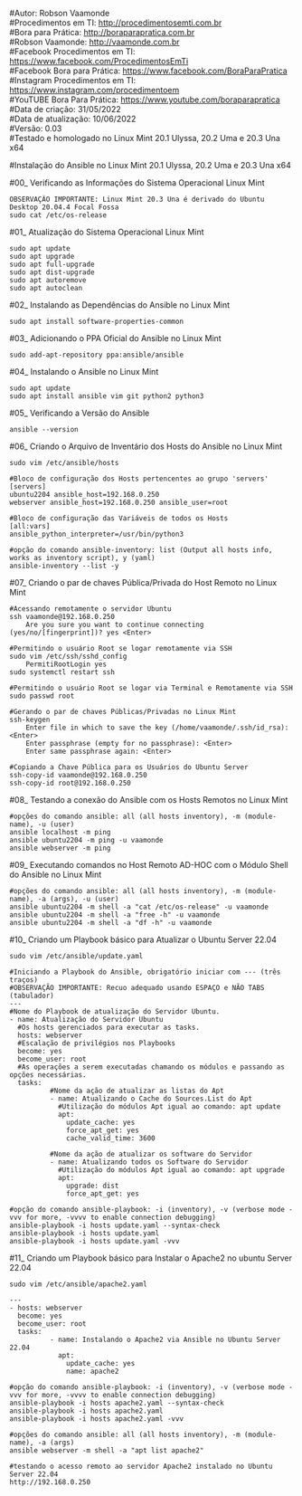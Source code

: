#Autor: Robson Vaamonde<br>
#Procedimentos em TI: http://procedimentosemti.com.br<br>
#Bora para Prática: http://boraparapratica.com.br<br>
#Robson Vaamonde: http://vaamonde.com.br<br>
#Facebook Procedimentos em TI: https://www.facebook.com/ProcedimentosEmTi<br>
#Facebook Bora para Prática: https://www.facebook.com/BoraParaPratica<br>
#Instagram Procedimentos em TI: https://www.instagram.com/procedimentoem<br>
#YouTUBE Bora Para Prática: https://www.youtube.com/boraparapratica<br>
#Data de criação: 31/05/2022<br>
#Data de atualização: 10/06/2022<br>
#Versão: 0.03<br>
#Testado e homologado no Linux Mint 20.1 Ulyssa, 20.2 Uma e 20.3 Una x64

#Instalação do Ansible no Linux Mint 20.1 Ulyssa, 20.2 Uma e 20.3 Una x64

#00_ Verificando as Informações do Sistema Operacional Linux Mint<br>

	OBSERVAÇÃO IMPORTANTE: Linux Mint 20.3 Una é derivado do Ubuntu Desktop 20.04.4 Focal Fossa
	sudo cat /etc/os-release

#01_ Atualização do Sistema Operacional Linux Mint<br>

	sudo apt update
	sudo apt upgrade
	sudo apt full-upgrade
	sudo apt dist-upgrade
	sudo apt autoremove
	sudo apt autoclean

#02_ Instalando as Dependências do Ansible no Linux Mint<br>

	sudo apt install software-properties-common

#03_ Adicionando o PPA Oficial do Ansible no Linux Mint<br>

	sudo add-apt-repository ppa:ansible/ansible

#04_ Instalando o Ansible no Linux Mint<br>

	sudo apt update
	sudo apt install ansible vim git python2 python3

#05_ Verificando a Versão do Ansible<br>

	ansible --version

#06_ Criando o Arquivo de Inventário dos Hosts do Ansible no Linux Mint<br>

	sudo vim /etc/ansible/hosts

	#Bloco de configuração dos Hosts pertencentes ao grupo 'servers'
	[servers]
	ubuntu2204 ansible_host=192.168.0.250
	webserver ansible_host=192.168.0.250 ansible_user=root

	#Bloco de configuração das Variáveis de todos os Hosts
	[all:vars]
	ansible_python_interpreter=/usr/bin/python3
	
	#opção do comando ansible-inventory: list (Output all hosts info, works as inventory script), y (yaml)
	ansible-inventory --list -y

#07_ Criando o par de chaves Pública/Privada do Host Remoto no Linux Mint<br>

	#Acessando remotamente o servidor Ubuntu
	ssh vaamonde@192.168.0.250
		Are you sure you want to continue connecting (yes/no/[fingerprint])? yes <Enter>
	
	#Permitindo o usuário Root se logar remotamente via SSH
	sudo vim /etc/ssh/sshd_config
		PermitiRootLogin yes
	sudo systemctl restart ssh
	
	#Permitindo o usuário Root se logar via Terminal e Remotamente via SSH
	sudo passwd root

	#Gerando o par de chaves Públicas/Privadas no Linux Mint
	ssh-keygen
		Enter file in which to save the key (/home/vaamonde/.ssh/id_rsa): <Enter>
		Enter passphrase (empty for no passphrase): <Enter>
		Enter same passphrase again: <Enter>
	
	#Copiando a Chave Pública para os Usuários do Ubuntu Server
	ssh-copy-id vaamonde@192.168.0.250
	ssh-copy-id root@192.168.0.250

#08_ Testando a conexão do Ansible com os Hosts Remotos no Linux Mint<br>

	#opções do comando ansible: all (all hosts inventory), -m (module-name), -u (user)
	ansible localhost -m ping
	ansible ubuntu2204 -m ping -u vaamonde
	ansible webserver -m ping

#09_ Executando comandos no Host Remoto AD-HOC com o Módulo Shell do Ansible no Linux Mint<br>

	#opções do comando ansible: all (all hosts inventory), -m (module-name), -a (args), -u (user)
	ansible ubuntu2204 -m shell -a "cat /etc/os-release" -u vaamonde
	ansible ubuntu2204 -m shell -a "free -h" -u vaamonde
	ansible ubuntu2204 -m shell -a "df -h" -u vaamonde

#10_ Criando um Playbook básico para Atualizar o Ubuntu Server 22.04<br>

	sudo vim /etc/ansible/update.yaml

    #Iniciando a Playbook do Ansible, obrigatório iniciar com --- (três traços)
    #OBSERVAÇÃO IMPORTANTE: Recuo adequado usando ESPAÇO e NÃO TABS (tabulador)
    ---
    #Nome do Playbook de atualização do Servidor Ubuntu.
    - name: Atualização do Servidor Ubuntu
      #Os hosts gerenciados para executar as tasks.
      hosts: webserver
      #Escalação de privilégios nos Playbooks
      become: yes
      become_user: root
      #As operações a serem executadas chamando os módulos e passando as opções necessárias.
      tasks:
              #Nome da ação de atualizar as listas do Apt
              - name: Atualizando o Cache do Sources.List do Apt
                #Utilização do módulos Apt igual ao comando: apt update
                apt:
                  update_cache: yes
                  force_apt_get: yes
                  cache_valid_time: 3600

              #Nome da ação de atualizar os software do Servidor
              - name: Atualizando todos os Software do Servidor
                #Utilização do módulos Apt igual ao comando: apt upgrade
                apt:
                  upgrade: dist
                  force_apt_get: yes

	#opção do comando ansible-playbook: -i (inventory), -v (verbose mode -vvv for more, -vvvv to enable connection debugging)
	ansible-playbook -i hosts update.yaml --syntax-check
	ansible-playbook -i hosts update.yaml
	ansible-playbook -i hosts update.yaml -vvv

#11_ Criando um Playbook básico para Instalar o Apache2 no ubuntu Server 22.04<br>

	sudo vim /etc/ansible/apache2.yaml

    ---
    - hosts: webserver
      become: yes
      become_user: root
      tasks:
              - name: Instalando o Apache2 via Ansible no Ubuntu Server 22.04
                apt:
                  update_cache: yes
                  name: apache2

	#opção do comando ansible-playbook: -i (inventory), -v (verbose mode -vvv for more, -vvvv to enable connection debugging)
	ansible-playbook -i hosts apache2.yaml --syntax-check
	ansible-playbook -i hosts apache2.yaml
	ansible-playbook -i hosts apache2.yaml -vvv

	#opções do comando ansible: all (all hosts inventory), -m (module-name), -a (args)
	ansible webserver -m shell -a "apt list apache2"

	#testando o acesso remoto ao servidor Apache2 instalado no Ubuntu Server 22.04	
	http://192.168.0.250
